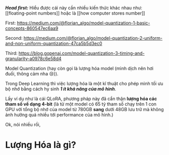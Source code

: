
***Head first:*** Hiểu được cái này cần nhiều kiến thức khác nhau như: [[floating-point numbers]] hoặc là [[how computer stores number]]

First: https://medium.com/@florian_algo/model-quantization-1-basic-concepts-860547ec6aa9

Second: https://medium.com/@florian_algo/model-quantization-2-uniform-and-non-uniform-quantization-47ca5b5d3ec0

Third: https://blog.gopenai.com/model-quantization-3-timing-and-granularity-a0978c6e58d4


Model Quantization (hay còn gọi là lượng hóa model (mình dịch nên hơi đuồi, thông cảm nha 😢)). 

Trong Deep Learning thì việc lượng hóa là một kĩ thuật cho phép mình tối ưu bộ nhớ bằng cách hy sinh ***1 ít khả năng của mô hình***. 

Lấy ví dụ như là cái QLoRA, phương pháp này đã cẩn thận **lượng hóa các tham số về dạng 4-bit** (là từ một model có 65 tỷ tham số chạy trên 1 con GPU với tổng bộ nhớ của model từ 780GB **sang** dưới 48GB lưu trữ mà không ảnh hưởng quá nhiều tới performance của mô hình.)

Ok, nói nhiều rồi,

# Lượng Hóa là gì?

